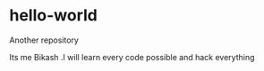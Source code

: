 # hello-world
Another repository


Its me Bikash .I will learn every code possible and hack everything
